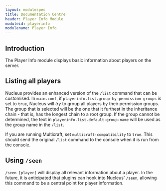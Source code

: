 ```yaml
---
layout: modulespec
title: Documentation Centre
header: Player Info Module
moduleid: playerinfo
modulename: Player Info
---
```


## Introduction

The Player Info module displays basic information about players on the server.

## Listing all players

Nucleus provides an enhanced version of the `/list` command that can be customised. In `main.conf`, if 
`playerinfo.list.group-by-permission-groups` is set to `true`, Nucleus will _try_ to group all players by their permission
groups. The group that is selected will be the one that it furthest in the inheritance chain - that is, has the longest chain
to a root group. If the group cannot be determined, the text in  `playerinfo.list.default-group-name` will be used as the
group name in the `/list`.

If you are running Multicraft, set `multicraft-compatibility` to `true`. This should send the original `/list` command to
the console when it is run from the console.

## Using `/seen`

`/seen [player]` will display all relevant information about a player. In the future, it is anticipated that plugins can
hook into Nucleus' `/seen`, allowing this command to be a central point for player information. 